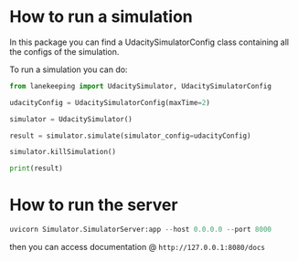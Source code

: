 # How to run a simulation
In this package you can find a UdacitySimulatorConfig class containing all the configs of the simulation.

To run a simulation you can do:

```python 
from lanekeeping import UdacitySimulator, UdacitySimulatorConfig

udacityConfig = UdacitySimulatorConfig(maxTime=2)

simulator = UdacitySimulator()

result = simulator.simulate(simulator_config=udacityConfig)

simulator.killSimulation()

print(result)
```

# How to run the server
```python 
uvicorn Simulator.SimulatorServer:app --host 0.0.0.0 --port 8000
```

then you can access documentation @ `http://127.0.0.1:8080/docs`